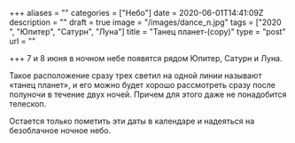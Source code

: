 +++
aliases = ""
categories = ["Небо"]
date = 2020-06-01T14:41:09Z
description = ""
draft = true
image = "/images/dance_n.jpg"
tags = ["2020 ", "Юпитер", "Сатурн", "Луна"]
title = "Танец планет-(copy)"
type = "post"
url = ""

+++
7 и 8 июня в ночном небе появятся рядом Юпитер, Сатурн и Луна.  
  
Такое расположение сразу трех светил на одной линии называют «танец планет», и его можно будет хорошо рассмотреть сразу после полуночи в течение двух ночей. Причем для этого даже не понадобится телескоп.  
  
Остается только пометить эти даты в календаре и надеяться на безоблачное ночное небо.